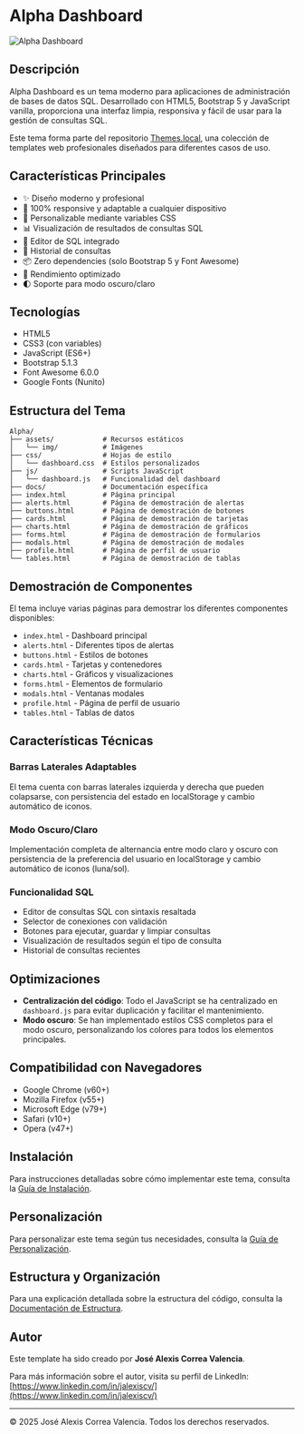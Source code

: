 # Alpha Dashboard

![Alpha Dashboard](https://via.placeholder.com/800x400?text=Alpha+Dashboard)

## Descripción

Alpha Dashboard es un tema moderno para aplicaciones de administración de bases de datos SQL. Desarrollado con HTML5, Bootstrap 5 y JavaScript vanilla, proporciona una interfaz limpia, responsiva y fácil de usar para la gestión de consultas SQL.

Este tema forma parte del repositorio [Themes.local](../README.md), una colección de templates web profesionales diseñados para diferentes casos de uso.

## Características Principales

- ✨ Diseño moderno y profesional
- 📱 100% responsive y adaptable a cualquier dispositivo
- 🎨 Personalizable mediante variables CSS
- 📊 Visualización de resultados de consultas SQL
- 📝 Editor de SQL integrado
- 🔄 Historial de consultas
- 📦 Zero dependencies (solo Bootstrap 5 y Font Awesome)
- 🚀 Rendimiento optimizado
- 🌓 Soporte para modo oscuro/claro

## Tecnologías

- HTML5
- CSS3 (con variables)
- JavaScript (ES6+)
- Bootstrap 5.1.3
- Font Awesome 6.0.0
- Google Fonts (Nunito)

## Estructura del Tema

```
Alpha/
├── assets/            # Recursos estáticos
│   └── img/           # Imágenes
├── css/               # Hojas de estilo
│   └── dashboard.css  # Estilos personalizados
├── js/                # Scripts JavaScript
│   └── dashboard.js   # Funcionalidad del dashboard
├── docs/              # Documentación específica
├── index.html         # Página principal
├── alerts.html        # Página de demostración de alertas
├── buttons.html       # Página de demostración de botones
├── cards.html         # Página de demostración de tarjetas
├── charts.html        # Página de demostración de gráficos
├── forms.html         # Página de demostración de formularios
├── modals.html        # Página de demostración de modales
├── profile.html       # Página de perfil de usuario
└── tables.html        # Página de demostración de tablas
```

## Demostración de Componentes

El tema incluye varias páginas para demostrar los diferentes componentes disponibles:

- `index.html` - Dashboard principal
- `alerts.html` - Diferentes tipos de alertas
- `buttons.html` - Estilos de botones
- `cards.html` - Tarjetas y contenedores
- `charts.html` - Gráficos y visualizaciones
- `forms.html` - Elementos de formulario
- `modals.html` - Ventanas modales
- `profile.html` - Página de perfil de usuario
- `tables.html` - Tablas de datos

## Características Técnicas

### Barras Laterales Adaptables

El tema cuenta con barras laterales izquierda y derecha que pueden colapsarse, con persistencia del estado en localStorage y cambio automático de iconos.

### Modo Oscuro/Claro

Implementación completa de alternancia entre modo claro y oscuro con persistencia de la preferencia del usuario en localStorage y cambio automático de iconos (luna/sol).

### Funcionalidad SQL

- Editor de consultas SQL con sintaxis resaltada
- Selector de conexiones con validación
- Botones para ejecutar, guardar y limpiar consultas
- Visualización de resultados según el tipo de consulta
- Historial de consultas recientes

## Optimizaciones

- **Centralización del código**: Todo el JavaScript se ha centralizado en `dashboard.js` para evitar duplicación y facilitar el mantenimiento.
- **Modo oscuro**: Se han implementado estilos CSS completos para el modo oscuro, personalizando los colores para todos los elementos principales.

## Compatibilidad con Navegadores

- Google Chrome (v60+)
- Mozilla Firefox (v55+)
- Microsoft Edge (v79+)
- Safari (v10+)
- Opera (v47+)

## Instalación

Para instrucciones detalladas sobre cómo implementar este tema, consulta la [Guía de Instalación](../docs/GUIA_INSTALACION.md).

## Personalización

Para personalizar este tema según tus necesidades, consulta la [Guía de Personalización](../docs/GUIA_PERSONALIZACION.md).

## Estructura y Organización

Para una explicación detallada sobre la estructura del código, consulta la [Documentación de Estructura](docs/ESTRUCTURA.md).

## Autor

Este template ha sido creado por **José Alexis Correa Valencia**.

Para más información sobre el autor, visita su perfil de LinkedIn:
[https://www.linkedin.com/in/jalexiscv/](https://www.linkedin.com/in/jalexiscv/)

---

&copy; 2025 José Alexis Correa Valencia. Todos los derechos reservados.